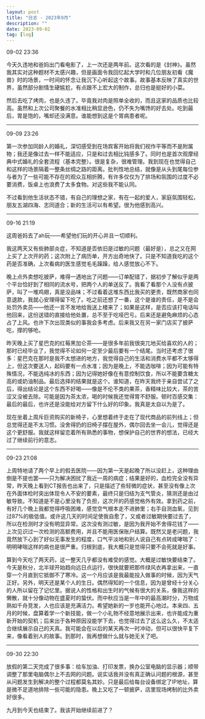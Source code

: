 ```yaml
---
layout: post
title: "日志 - 2023年9月"
description: ""
date: 2023-09-02
tag: [log]
---
```

09-02 23:36

今天久违地和爸妈出门看电影了，上一次还是两年前。这次看的是《封神》。虽然我其实对这种题材不太感兴趣，但是画面令我回忆起大学时和几位朋友初看《魔兽》时的场景，一时间的怀念让我沉下心听起这个故事。故事基本反映了真实的世界，虽然部分剧情生硬尴尬，有点跟不上宏大的制作，总归也是挺好的小菜。

然后去吃了烤肉，也是久违了。毕竟我对肉是照单全收的，而且这家的品质也比较高。虽然和上次公司聚餐的水准相比稍显逊色，仍不失为嘴馋的好去处。吃到最后，胃是饱的，嘴却还没满意。谁能想到这是个胃病患者呢。

---
09-09 23:26

第一次参加同龄人的婚礼，深切感受到在场宾客开始将我们视作平等而不是附属物；我还是像过去一样不能适应，只是和过去相比钝感多了。同时也是首次观摩经典中式婚礼的全套流程（基本完整）。很是复杂，很难管理。我到现在也觉得自己和这样的场景隔着一整条丝绸之路的距离。批判性地总结，就像是从头到尾每位参与者为了一些可能不存在的观众互相折腾，有许多仅仅为了排场和氛围的过度不必要消费，饭桌上也浪费了太多食物。对这些我不能认同。

不过看到他生活状态不错，有自己的理想之家，有在一起的爱人，家庭氛围轻松，朋友五湖四海、志同道合；新的生活可以有希望。很为他感到高兴。

---
09-16 21:19

这周爸妈去了ah玩——希望他们玩的开心并且一切顺利。

我这两天又有些肺部炎症，不知道是否依旧是过敏的问题（最好是），总之又在网上买了上次开的药；这次附上了病历单，开方出奇地快了。只是不知道我吃的这个药是否准确，上次看病的医生感觉毛毛躁躁，给人感觉放心不下。

晚上点外卖想吃披萨，难得一遇地出了问题——订单配错了，据初步了解似乎是两个平台恰好到了相同的流水号，把两个人的单送反了。我看了看那个人没有点披萨，叫了一堆鸡翅，真是没品味；不过看着这堆东西比我买的更贵，既然商家也同意退款，我就心安理得留下吃了。吃之前还想了一番，这个是谁的责任，是不是会处罚外卖员——他还一言不发地给我送上楼来了；如果是这样，是否应该打电话叫他回来，这份送错的直接给他处置，总不至于吃哑巴亏。后来还是避免麻烦的心态占了上风。也许下次出现类似的事我会多考虑。后来我又在另一家门店买了披萨吃，撑的够呛。

昨天晚上买了星巴克的红莓黑加仑茶——是很多年前我很突兀地买给喜欢的人的；那时已经毕业了，我觉得不论如何一定至少最后要有一个结尾。当时还考虑了很多：星巴克在那时是我不太想进的地方，我觉得自己的生活和消费水平都不太够得上，但这次要送人，起码要有一点水准；因为是晚上，不能选咖啡；因为可能有特殊情况，不能选纯冰的东西；因为记得她好像在有意控制饮食，所以不能要含糖太高的或奶油制品。最后选择的结果就是这个。谁知道，在昨天我终于亲自尝试了之后，得出结论是这个东西不好喝——像是不伦不类的果茶，香精味比较大，茶的苦涩又没被去除。可能是因为茶太浓，喝的时候我还觉得胃不舒服。顿时百感交集：最后的最后，也许还是没能给对方留下什么好的印象。我真是太自以为是了。

现在坐着上周斥巨资购买的新椅子，心里想着终于走在了现代商品的前列线上；但总觉得还是不太习惯。没舍得扔的旧椅子摆在屋外，偶尔回去坐一会儿，觉得还是这个更舒服。我就这样留恋着所有熟悉的事物，想保护自己的世界的想法，已经大过了继续前行的意志。

---
09-23 21:08

上周特地请了两个早上的假去医院——因为第一天是起晚了所以没赶上，这种理由倒是不提也罢——只为解决困扰了我近一周的病症；结果是好的，血检完全没有异常，昨天晚上看到CT报告也出来了，只是描述了些轻微的症状，甚至没有像上次在外面体检时突出体现令人不安的要素，最终只是归结为支气管炎，猜测还是由过敏导致。不知道是不是心里没有了负担，这次开的药感觉格外有效。拿到药之前，有好几个晚上我都觉得呼吸困难，感觉空气根本走不进肺里；右手自测血氧，见到过87%的极低值。或许这几天的时间足使我自愈了，又或者过敏期快要过去了，所以在检测时才没有明显异常。这次没有测过敏，是因为我开始不舍得花钱了——上次见识过一次检测的高额费用，并且不能用医保账户结算。既然又是老问题，我竟然放下心到了好似无事发生的程度，口气平淡地和别人说自己有点转成哮喘了：明明哮喘这样的病也是很严重。归根到底，我大概只是觉得只要不会死就是好事。

算到今天吃了两天药，这一整天几乎都没有难受的感觉。大概是过敏快要结束了。今天是秋分，北半球开始趋向远日点运行，很快就要把那件绿风衣再拿出来，一直穿一个月直到它抵御不了寒冷。这一个月应该是我最能投入做事的时候，因为天气正好。另外，明天还是某个人的生日。偶然得知的一个信息，因为是曾经十分关心的人所以留在了记忆里。据说人的性格和出生时的气候有很大的关系，像我这样的懒散，就十分像动物在盛夏时的蛰伏。而中秋应当是一年中的最高潮时分，万物成熟如千舟竞发，人也应该是充满活力。希望她新的一岁也能开心地过。本来四、五月的时候，盘算着学一个新技能，做一个小礼物不经意地展示出来，也许能成为重新开始的契机；后来出于各种原因没能学下去，也觉得过去了这么这么久，不太适合继续展示自己的天真。我可能会在以后的某天再次一时冲动，但可以很快平复下来，像看着别人的故事。到那时，我再想做什么就与她无关了吧。

---
09-30 22:30

放假的第二天完成了很多事：给车加油、打印发票，换办公室电脑的显示器；顺带调整了那里电脑偶尔上不去网的问题。说实话我并没有真正确认问题的根源，甚至从问题发生到解决的整个过程都莫名其妙。只是最后给每台设备绑定了IP地址，算是微不足道地排除一些可能的隐患。晚上又吃了一顿披萨，店里现场烤制的比外卖好很多。

九月到今天也结束了。我该开始继续前进了？